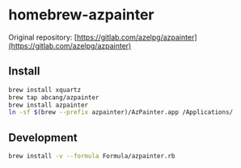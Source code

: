 # homebrew-azpainter

Original repository: [https://gitlab.com/azelpg/azpainter](https://gitlab.com/azelpg/azpainter)

## Install

```bash
brew install xquartz
brew tap abcang/azpainter
brew install azpainter
ln -sf $(brew --prefix azpainter)/AzPainter.app /Applications/
```

## Development

```bash
brew install -v --formula Formula/azpainter.rb
```
